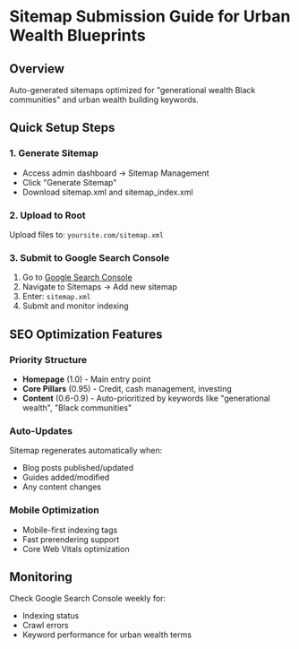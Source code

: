 # Sitemap Submission Guide for Urban Wealth Blueprints

## Overview
Auto-generated sitemaps optimized for "generational wealth Black communities" and urban wealth building keywords.

## Quick Setup Steps

### 1. Generate Sitemap
- Access admin dashboard → Sitemap Management
- Click "Generate Sitemap" 
- Download sitemap.xml and sitemap_index.xml

### 2. Upload to Root
Upload files to: `yoursite.com/sitemap.xml`

### 3. Submit to Google Search Console
1. Go to [Google Search Console](https://search.google.com/search-console)
2. Navigate to Sitemaps → Add new sitemap
3. Enter: `sitemap.xml`
4. Submit and monitor indexing

## SEO Optimization Features

### Priority Structure
- **Homepage** (1.0) - Main entry point
- **Core Pillars** (0.95) - Credit, cash management, investing
- **Content** (0.6-0.9) - Auto-prioritized by keywords like "generational wealth", "Black communities"

### Auto-Updates
Sitemap regenerates automatically when:
- Blog posts published/updated
- Guides added/modified
- Any content changes

### Mobile Optimization
- Mobile-first indexing tags
- Fast prerendering support
- Core Web Vitals optimization

## Monitoring
Check Google Search Console weekly for:
- Indexing status
- Crawl errors  
- Keyword performance for urban wealth terms